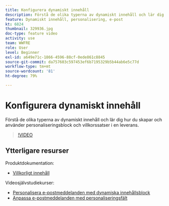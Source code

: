 ```yaml
---
title: Konfigurera dynamiskt innehåll
description: Förstå de olika typerna av dynamiskt innehåll och lär dig hur du skapar och använder personaliseringsblock och villkorssatser i en leverans.
feature: Dynamiskt innehåll, personalisering, e-post
kt: 6824
thumbnail: 329936.jpg
doc-type: feature video
activity: use
team: WWFRE
role: User
level: Beginner
exl-id: a649e71c-1866-4596-88cf-0ede861c8845
source-git-commit: da757603c597453ef6b7195329b5b44ab6e5c77d
workflow-type: tm+mt
source-wordcount: '81'
ht-degree: 79%

---
```


# Konfigurera dynamiskt innehåll

Förstå de olika typerna av dynamiskt innehåll och lär dig hur du skapar och använder personaliseringsblock och villkorssatser i en leverans.

>[!VIDEO](https://video.tv.adobe.com/v/329936?quality=12)

## Ytterligare resurser

Produktdokumentation:

* [Villkorligt innehåll](https://docs.adobe.com/content/help/en/campaign-classic/using/sending-messages/personalizing-deliveries/conditional-content.html)

Videosjälvstudiekurser:

* [Personalisera e-postmeddelanden med dynamiska innehållsblock](/help/sending-messages/email-channel/personalization-with-dynamic-content-blocks.md)
* [Anpassa e-postmeddelanden med personaliseringsfält](/help/sending-messages/email-channel/personalizing-emails-using-personalization-fields.md)
